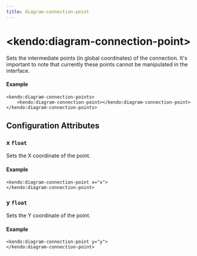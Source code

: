 ```yaml
---
title: diagram-connection-point
---
```


# \<kendo:diagram-connection-point\>

Sets the intermediate points (in global coordinates) of the connection. It's important to note that currently these points cannot be manipulated in the interface.

#### Example
    <kendo:diagram-connection-points>
        <kendo:diagram-connection-point></kendo:diagram-connection-point>
    </kendo:diagram-connection-points>

## Configuration Attributes

### x `float`

Sets the X coordinate of the point.

#### Example
    <kendo:diagram-connection-point x="x">
    </kendo:diagram-connection-point>

### y `float`

Sets the Y coordinate of the point.

#### Example
    <kendo:diagram-connection-point y="y">
    </kendo:diagram-connection-point>

